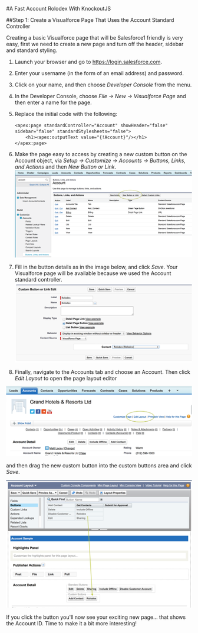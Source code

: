 #A Fast Account Rolodex With KnockoutJS

##Step 1: Create a Visualforce Page That Uses the Account Standard Controller

Creating a basic Visualforce page that will be Salesforce1 friendly is very easy, first we need to create a new page and turn off the header, sidebar and standard styling.

1. Launch your browser and go to https://login.salesforce.com.

2. Enter your username (in the form of an email address) and password.

3. Click on your name, and then choose *Developer Console* from the menu.

4. In the Developer Console, choose *File -> New -> Visualforce Page* and then enter a name for the page.

5. Replace the initial code with the following:


    ```Visualforce
    <apex:page standardController="Account" showHeader="false" sidebar="false" standardStylesheets="false">
    	<h1><apex:outputText value="{!Account}"/></h1>
    </apex:page>
    ```

6. Make the page easy to access by creating a new custom button on the Account object, via  *Setup -> Customize -> Accounts -> Buttons, Links, and Actions* and then *New Button or Link*.
![Account Settings](./Images/AccountSettings.png "Account Buttons, Links and Actions")

7. Fill in the button details as in the image below, and click *Save*. Your Visualforce page will be available because we used the Account standard controller.
![Custom Button Settings](./Images/CustomButton.png "Use these settings for your button")

8. Finally, navigate to the Accounts tab and choose an Account. Then click *Edit Layout* to open the page layout editor

![Editing The Page Layout](./Images/EditLayout.png "This is the link to edit a page layout")

and then drag the new custom button into the custom buttons area and click *Save*.

![Editing The Page Layout - Adding The Button](./Images/AddingCustomButton.png "Drag the button to the custom buttons area")

If you click the button you'll now see your exciting new page... that shows the Account ID. Time to make it a bit more interesting!


